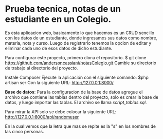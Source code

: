 # Prueba tecnica, notas de un estudiante en un Colegio.

<p>
Es esta aplicacion web, basicamente lo que hacemos es un CRUD sencillo con los datos de un estudiante, donde ingresamos sus datos como nombre, materia, nota y curso.
Luego de registrarlo tenemos la opcion de editar y eliminar cada uno de esos datos de dicho estudiante. 

Para configurar este proyecto, primero clona el repositorio. $ git clone https://github.com/andersoncassiani/notasColegio.git Cambie su directorio de trabajo al directorio del proyecto.

Instale Composer
Ejecute la aplicación con el siguiente comando:
$php artisan ser
Con la siguiente URL: http://127.0.0.1:8000/

<b>Base de datos:</b>
Para la configuracion de la base de datos agregue el archivo que contiene las tablas dentro del proyecto, solo es crear la base de datos, y luego importar las tablas. El archivo se llama *script_tablas.sql*.

Para mirar la API solo se debe colocar la siguiente URL: http://127.0.0.1:8000/api/randomuser

En la cual vemos que la letra que mas se repite es la "s" en los nombres de las cinco personas.
</p>



